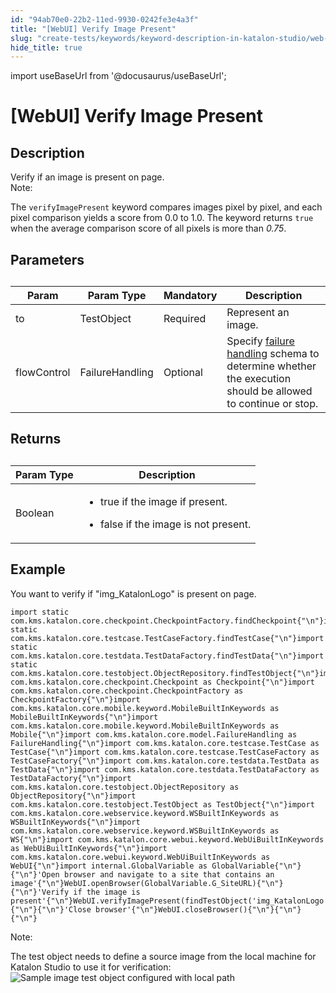 ```yaml
---
id: "94ab70e0-22b2-11ed-9930-0242fe3e4a3f"
title: "[WebUI] Verify Image Present"
slug: "create-tests/keywords/keyword-description-in-katalon-studio/web-ui-keywords/webui-verify-image-present"
hide_title: true
---
```

import useBaseUrl from '@docusaurus/useBaseUrl';


# <a id="id_0" class="anchor_top_offset"/><a id="ariaid-title1" class="anchor_top_offset"/>[WebUI] Verify Image Present


## <a id="id_0__id_1" class="anchor_top_offset"/>Description 

<div xmlns="http://www.w3.org/1999/xhtml" className="p">Verify if an image is present on page.<div className="note note note_note"><span className="note__title">Note:</span> <p className="p">The <code className="ph codeph">verifyImagePresent</code> keyword compares images pixel by pixel, and each pixel comparison yields a score from 0.0 to 1.0. The keyword returns <code className="ph codeph">true</code> when the average comparison score of all pixels is more than <em className="ph i">0.75</em>.</p></div></div>

## <a id="id_0__id_2" class="anchor_top_offset"/>Parameters 

<table xmlns="http://www.w3.org/1999/xhtml" className="table anchor_top_offset" id="id_0__d846122c-4bbf-498f-a653-b2d5af79db00"><caption /><thead className="thead"><tr className><th className="entry anchor_top_offset" id="id_0__d846122c-4bbf-498f-a653-b2d5af79db00__entry__1">Param</th><th className="entry anchor_top_offset" id="id_0__d846122c-4bbf-498f-a653-b2d5af79db00__entry__2">Param Type</th><th className="entry anchor_top_offset" id="id_0__d846122c-4bbf-498f-a653-b2d5af79db00__entry__3">Mandatory</th><th className="entry anchor_top_offset" id="id_0__d846122c-4bbf-498f-a653-b2d5af79db00__entry__4">Description</th></tr></thead><tbody className="tbody"><tr className><td className="entry" headers="id_0__d846122c-4bbf-498f-a653-b2d5af79db00__entry__1 id_0__d846122c-4bbf-498f-a653-b2d5af79db00__entry__2 id_0__d846122c-4bbf-498f-a653-b2d5af79db00__entry__3 id_0__d846122c-4bbf-498f-a653-b2d5af79db00__entry__4 ">to</td><td className="entry" headers="id_0__d846122c-4bbf-498f-a653-b2d5af79db00__entry__1 id_0__d846122c-4bbf-498f-a653-b2d5af79db00__entry__2 id_0__d846122c-4bbf-498f-a653-b2d5af79db00__entry__3 id_0__d846122c-4bbf-498f-a653-b2d5af79db00__entry__4 ">TestObject</td><td className="entry" headers="id_0__d846122c-4bbf-498f-a653-b2d5af79db00__entry__1 id_0__d846122c-4bbf-498f-a653-b2d5af79db00__entry__2 id_0__d846122c-4bbf-498f-a653-b2d5af79db00__entry__3 id_0__d846122c-4bbf-498f-a653-b2d5af79db00__entry__4 ">Required</td><td className="entry" headers="id_0__d846122c-4bbf-498f-a653-b2d5af79db00__entry__1 id_0__d846122c-4bbf-498f-a653-b2d5af79db00__entry__2 id_0__d846122c-4bbf-498f-a653-b2d5af79db00__entry__3 id_0__d846122c-4bbf-498f-a653-b2d5af79db00__entry__4 ">Represent an image.</td></tr><tr className><td className="entry" headers="id_0__d846122c-4bbf-498f-a653-b2d5af79db00__entry__1 id_0__d846122c-4bbf-498f-a653-b2d5af79db00__entry__2 id_0__d846122c-4bbf-498f-a653-b2d5af79db00__entry__3 id_0__d846122c-4bbf-498f-a653-b2d5af79db00__entry__4 ">flowControl</td><td className="entry" headers="id_0__d846122c-4bbf-498f-a653-b2d5af79db00__entry__1 id_0__d846122c-4bbf-498f-a653-b2d5af79db00__entry__2 id_0__d846122c-4bbf-498f-a653-b2d5af79db00__entry__3 id_0__d846122c-4bbf-498f-a653-b2d5af79db00__entry__4 ">FailureHandling</td><td className="entry" headers="id_0__d846122c-4bbf-498f-a653-b2d5af79db00__entry__1 id_0__d846122c-4bbf-498f-a653-b2d5af79db00__entry__2 id_0__d846122c-4bbf-498f-a653-b2d5af79db00__entry__3 id_0__d846122c-4bbf-498f-a653-b2d5af79db00__entry__4 ">Optional</td><td className="entry" headers="id_0__d846122c-4bbf-498f-a653-b2d5af79db00__entry__1 id_0__d846122c-4bbf-498f-a653-b2d5af79db00__entry__2 id_0__d846122c-4bbf-498f-a653-b2d5af79db00__entry__3 id_0__d846122c-4bbf-498f-a653-b2d5af79db00__entry__4 ">Specify <a className="xref" href="/docs/maintain/configure-failure-handling-settings-in-katalon-studio">failure handling</a> schema to determine whether the execution should be allowed to continue or stop.</td></tr></tbody></table> 

## <a id="id_0__id_3" class="anchor_top_offset"/>Returns 

<table xmlns="http://www.w3.org/1999/xhtml" className="table anchor_top_offset" id="id_0__b909c68b-6810-4185-9ee8-7aac80c58935"><caption /><thead className="thead"><tr className><th className="entry anchor_top_offset" id="id_0__b909c68b-6810-4185-9ee8-7aac80c58935__entry__1">Param Type</th><th className="entry anchor_top_offset" id="id_0__b909c68b-6810-4185-9ee8-7aac80c58935__entry__2">Description</th></tr></thead><tbody className="tbody"><tr className><td className="entry" headers="id_0__b909c68b-6810-4185-9ee8-7aac80c58935__entry__1 id_0__b909c68b-6810-4185-9ee8-7aac80c58935__entry__2 ">Boolean</td><td className="entry" headers="id_0__b909c68b-6810-4185-9ee8-7aac80c58935__entry__1 id_0__b909c68b-6810-4185-9ee8-7aac80c58935__entry__2 "><ul className="ul"><li className="li"><p className="p">true if the image if present.</p></li><li className="li"><p className="p">false if the image is not present. </p></li></ul></td></tr></tbody></table> 

## <a id="id_0__id_4" class="anchor_top_offset"/>Example 

<p xmlns="http://www.w3.org/1999/xhtml" className="p">You want to verify if "img_KatalonLogo" is present on page.</p> 
<pre xmlns="http://www.w3.org/1999/xhtml" className="pre codeblock"><code>import static com.kms.katalon.core.checkpoint.CheckpointFactory.findCheckpoint{"\n"}import static com.kms.katalon.core.testcase.TestCaseFactory.findTestCase{"\n"}import static com.kms.katalon.core.testdata.TestDataFactory.findTestData{"\n"}import static com.kms.katalon.core.testobject.ObjectRepository.findTestObject{"\n"}import com.kms.katalon.core.checkpoint.Checkpoint as Checkpoint{"\n"}import com.kms.katalon.core.checkpoint.CheckpointFactory as CheckpointFactory{"\n"}import com.kms.katalon.core.mobile.keyword.MobileBuiltInKeywords as MobileBuiltInKeywords{"\n"}import com.kms.katalon.core.mobile.keyword.MobileBuiltInKeywords as Mobile{"\n"}import com.kms.katalon.core.model.FailureHandling as FailureHandling{"\n"}import com.kms.katalon.core.testcase.TestCase as TestCase{"\n"}import com.kms.katalon.core.testcase.TestCaseFactory as TestCaseFactory{"\n"}import com.kms.katalon.core.testdata.TestData as TestData{"\n"}import com.kms.katalon.core.testdata.TestDataFactory as TestDataFactory{"\n"}import com.kms.katalon.core.testobject.ObjectRepository as ObjectRepository{"\n"}import com.kms.katalon.core.testobject.TestObject as TestObject{"\n"}import com.kms.katalon.core.webservice.keyword.WSBuiltInKeywords as WSBuiltInKeywords{"\n"}import com.kms.katalon.core.webservice.keyword.WSBuiltInKeywords as WS{"\n"}import com.kms.katalon.core.webui.keyword.WebUiBuiltInKeywords as WebUiBuiltInKeywords{"\n"}import com.kms.katalon.core.webui.keyword.WebUiBuiltInKeywords as WebUI{"\n"}import internal.GlobalVariable as GlobalVariable{"\n"}{"\n"}'Open browser and navigate to a site that contains an image'{"\n"}WebUI.openBrowser(GlobalVariable.G_SiteURL){"\n"}{"\n"}'Verify if the image is present'{"\n"}WebUI.verifyImagePresent(findTestObject('img_KatalonLogo')){"\n"}{"\n"}'Close browser'{"\n"}WebUI.closeBrowser(){"\n"}{"\n"}{"\n"}</code></pre> 
<div xmlns="http://www.w3.org/1999/xhtml" className="note note note_note"><span className="note__title">Note:</span> <p className="p">The test object needs to define a source image from the local machine for Katalon Studio to use it for verification:<img className="image" width={500} src={useBaseUrl("/4cd0d310-9ed5-11ed-998d-0242cfbc79b5.png")} alt="Sample image test object configured with local path" /></p></div>
